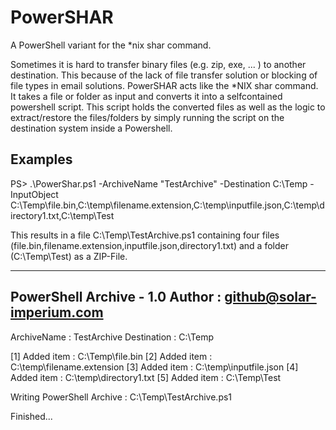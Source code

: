 # PowerSHAR
A PowerShell variant for the *nix shar command.

Sometimes it is hard to transfer binary files (e.g. zip, exe, ... ) to another destination. This because of the lack of file transfer solution or blocking of file types in email solutions.
PowerSHAR acts like the *NIX shar command. It takes a file or folder as input and converts it into a selfcontained powershell script. This script holds the converted files as well as the logic 
to extract/restore the files/folders by simply running the script on the destination system inside a Powershell.

## Examples
PS> .\PowerShar.ps1 -ArchiveName "TestArchive" -Destination C:\Temp -InputObject C:\Temp\file.bin,C:\temp\filename.extension,C:\temp\inputfile.json,C:\temp\directory1.txt,C:\temp\Test

This results in a file C:\Temp\TestArchive.ps1 containing four files (file.bin,filename.extension,inputfile.json,directory1.txt) and a folder (C:\Temp\Test) as a ZIP-File.

----------------------------------------------------------------------
 PowerShell Archive - 1.0
 Author : github@solar-imperium.com
----------------------------------------------------------------------

ArchiveName     : TestArchive
Destination     : C:\Temp

[1] Added item : C:\Temp\file.bin
[2] Added item : C:\temp\filename.extension
[3] Added item : C:\temp\inputfile.json
[4] Added item : C:\temp\directory1.txt
[5] Added item : C:\Temp\Test

Writing PowerShell Archive : C:\Temp\TestArchive.ps1

Finished...


